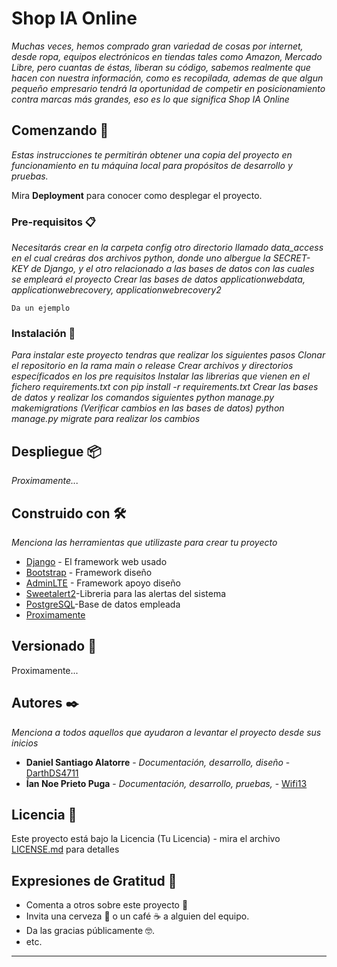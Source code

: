 # Shop IA Online

_Muchas veces, hemos comprado gran variedad de cosas por internet, desde ropa, equipos electrónicos en tiendas tales como Amazon, Mercado Libre,
pero cuantas de éstas, liberan su código, sabemos realmente que hacen con nuestra información, como es recopilada, ademas de que algun pequeño empresario
tendrá la oportunidad de competir en posicionamiento contra marcas más grandes, eso es lo que significa Shop IA Online_

## Comenzando 🚀

_Estas instrucciones te permitirán obtener una copia del proyecto en funcionamiento en tu máquina local para propósitos de desarrollo y pruebas._

Mira **Deployment** para conocer como desplegar el proyecto.


### Pre-requisitos 📋

_Necesitarás crear en la carpeta config otro directorio llamado data_access en el cual creáras dos archivos python, donde uno albergue la SECRET-KEY de 
Django, y el otro relacionado a las bases de datos con las cuales se empleará el proyecto_
_Crear las bases de datos applicationwebdata, applicationwebrecovery, applicationwebrecovery2_

```
Da un ejemplo
```

### Instalación 🔧

_Para instalar este proyecto tendras que realizar los siguientes pasos_
_Clonar el repositorio en la rama main o release_
_Crear archivos y directorios específicados en los pre requisitos_
_Instalar las librerias que vienen en el fichero requirements.txt con pip install -r requirements.txt_
_Crear las bases de datos y realizar los comandos siguientes_
_python manage.py makemigrations (Verificar cambios en las bases de datos)_
_python manage.py migrate para realizar los cambios_


## Despliegue 📦

_Proximamente..._

## Construido con 🛠️

_Menciona las herramientas que utilizaste para crear tu proyecto_

* [Django](http://www.dropwizard.io/1.0.2/docs/) - El framework web usado
* [Bootstrap](https://maven.apache.org/) - Framework diseño
* [AdminLTE](https://rometools.github.io/rome/) - Framework apoyo diseño
* [Sweetalert2]()-Libreria para las alertas del sistema
* [PostgreSQL]()-Base de datos empleada
* [Proximamente]()


## Versionado 📌

Proximamente...

## Autores ✒️

_Menciona a todos aquellos que ayudaron a levantar el proyecto desde sus inicios_

* **Daniel Santiago Alatorre** - *Documentación, desarrollo, diseño* - [DarthDS4711](https://github.com/DarthDS4711)
* **Ían Noe Prieto Puga** - *Documentación, desarrollo, pruebas,* - [Wifi13](https://github.com/Wifi13)


## Licencia 📄

Este proyecto está bajo la Licencia (Tu Licencia) - mira el archivo [LICENSE.md](LICENSE.md) para detalles

## Expresiones de Gratitud 🎁

* Comenta a otros sobre este proyecto 📢
* Invita una cerveza 🍺 o un café ☕ a alguien del equipo. 
* Da las gracias públicamente 🤓.
* etc.


---

